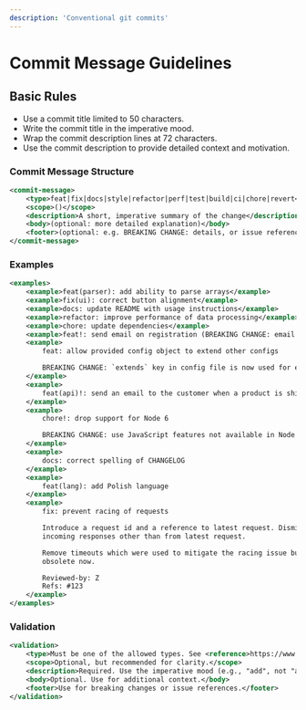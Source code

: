 ```yaml
---
description: 'Conventional git commits'
---
```


# Commit Message Guidelines

## Basic Rules

- Use a commit title limited to 50 characters.
- Write the commit title in the imperative mood.
- Wrap the commit description lines at 72 characters.
- Use the commit description to provide detailed context and motivation.

### Commit Message Structure

```xml
<commit-message>
	<type>feat|fix|docs|style|refactor|perf|test|build|ci|chore|revert</type>
	<scope>()</scope>
	<description>A short, imperative summary of the change</description>
	<body>(optional: more detailed explanation)</body>
	<footer>(optional: e.g. BREAKING CHANGE: details, or issue references)</footer>
</commit-message>
```

### Examples

```xml
<examples>
	<example>feat(parser): add ability to parse arrays</example>
	<example>fix(ui): correct button alignment</example>
	<example>docs: update README with usage instructions</example>
	<example>refactor: improve performance of data processing</example>
	<example>chore: update dependencies</example>
	<example>feat!: send email on registration (BREAKING CHANGE: email service required)</example>
	<example>
		feat: allow provided config object to extend other configs

		BREAKING CHANGE: `extends` key in config file is now used for extending other config files
	</example>
	<example>
		feat(api)!: send an email to the customer when a product is shipped
	</example>
	<example>
		chore!: drop support for Node 6

		BREAKING CHANGE: use JavaScript features not available in Node 6.
	</example>
	<example>
		docs: correct spelling of CHANGELOG
	</example>
	<example>
		feat(lang): add Polish language
	</example>
	<example>
		fix: prevent racing of requests

		Introduce a request id and a reference to latest request. Dismiss
		incoming responses other than from latest request.

		Remove timeouts which were used to mitigate the racing issue but are
		obsolete now.

		Reviewed-by: Z
		Refs: #123
	</example>
</examples>

```

### Validation

```xml
<validation>
	<type>Must be one of the allowed types. See <reference>https://www.conventionalcommits.org/en/v1.0.0/#specification</reference></type>
	<scope>Optional, but recommended for clarity.</scope>
	<description>Required. Use the imperative mood (e.g., "add", not "added").</description>
	<body>Optional. Use for additional context.</body>
	<footer>Use for breaking changes or issue references.</footer>
</validation>
```

